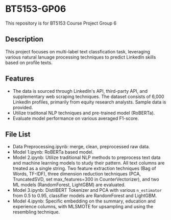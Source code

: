 # BT5153-GP06
This repository is for BT5153 Course Project Group 6

## Description
This project focuses on multi-label text classfication task, leveraging various natural lanuage processing techniques to predict LinkedIn skills based on profile texts.

## Features
- The data is sourced through LinkedIn's API, third-party API, and supplementary web scraping techniques. The dataset consists of 6,000 LinkedIn profiles, primarily from equity research analysts. Sample data is provided.
- Utilize traditonal NLP techniques and pre-trained model (RoBERTa).
- Evaluate model performance on various averaged F1-score.

## File List
- Data Preprocessing.ipynb: merge, clean, preprocessed raw data.
- Model 1.ipynb: RoBERTa based model.
- Model 2.ipynb: Utilize traditional NLP methods to preprocess text data and machine learning models to study their pattern. All text columns are treated as a single string. Two feature extraction techniques (Bag of Words, TF-IDF), three dimension reduction techniques (PCA, TruncatedSVD, set max_features=300 in CounterVectorizer), and two ML models (RandomForest, LightGBM) are evaluated.
- Model 3.ipynb: DistilBERT Tokenizer and PCA with various ```n_estimator``` from 0.5 to 0.95, classifier models are RandomForest and LightGBM.
- Model 4.ipynb: Specific embedding on the summary, education and experience columns, with MLSMOTE for upsampling and using the resembling technique. 
